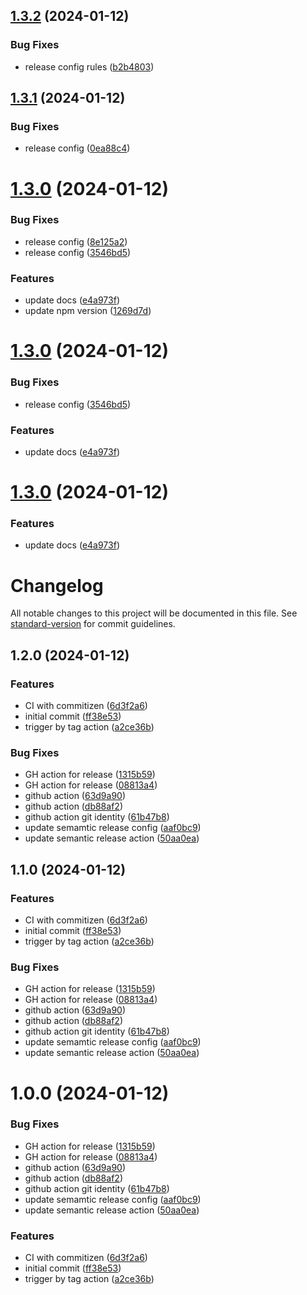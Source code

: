 ## [1.3.2](https://github.com/t18n/better-commit-workflow/compare/v1.3.1...v1.3.2) (2024-01-12)


### Bug Fixes

* release config rules ([b2b4803](https://github.com/t18n/better-commit-workflow/commit/b2b4803a41c1498d13e38ac5ac83f8c5c78ec4af))

## [1.3.1](https://github.com/t18n/better-commit-workflow/compare/v1.3.0...v1.3.1) (2024-01-12)


### Bug Fixes

* release config ([0ea88c4](https://github.com/t18n/better-commit-workflow/commit/0ea88c41c810bca5322f0636a9076a4f020f9f1d))

# [1.3.0](https://github.com/t18n/better-commit-workflow/compare/v1.2.0...v1.3.0) (2024-01-12)


### Bug Fixes

* release config ([8e125a2](https://github.com/t18n/better-commit-workflow/commit/8e125a2ba5303d4b46093fd1e3571ac12b890b74))
* release config ([3546bd5](https://github.com/t18n/better-commit-workflow/commit/3546bd565568fb0567b3364ded6d66a467754adb))


### Features

* update docs ([e4a973f](https://github.com/t18n/better-commit-workflow/commit/e4a973f46e8a5fea86f9712f60a740d977638793))
* update npm version ([1269d7d](https://github.com/t18n/better-commit-workflow/commit/1269d7dd5936bb25d4f64f87da212c79105a9960))

# [1.3.0](https://github.com/t18n/better-commit-workflow/compare/v1.2.0...v1.3.0) (2024-01-12)


### Bug Fixes

* release config ([3546bd5](https://github.com/t18n/better-commit-workflow/commit/3546bd565568fb0567b3364ded6d66a467754adb))


### Features

* update docs ([e4a973f](https://github.com/t18n/better-commit-workflow/commit/e4a973f46e8a5fea86f9712f60a740d977638793))

# [1.3.0](https://github.com/t18n/better-commit-workflow/compare/v1.2.0...v1.3.0) (2024-01-12)


### Features

* update docs ([e4a973f](https://github.com/t18n/better-commit-workflow/commit/e4a973f46e8a5fea86f9712f60a740d977638793))

# Changelog

All notable changes to this project will be documented in this file. See [standard-version](https://github.com/conventional-changelog/standard-version) for commit guidelines.

## 1.2.0 (2024-01-12)


### Features

* CI with commitizen ([6d3f2a6](https://github.com/t18n/better-commit-workflow/commit/6d3f2a6ecb5cd9e027ec0c470742a3fe51508174))
* initial commit ([ff38e53](https://github.com/t18n/better-commit-workflow/commit/ff38e5392ea13b9b24ef31ef097b9458b6d2ce19))
* trigger by tag action ([a2ce36b](https://github.com/t18n/better-commit-workflow/commit/a2ce36b0ab914cfe88ec37b93e008c07336a0ebc))


### Bug Fixes

* GH action for release ([1315b59](https://github.com/t18n/better-commit-workflow/commit/1315b596fe29fe41bcae3e650e798562af6b4006))
* GH action for release ([08813a4](https://github.com/t18n/better-commit-workflow/commit/08813a4e94a33b18050e20e8baa212327d222c80))
* github action ([63d9a90](https://github.com/t18n/better-commit-workflow/commit/63d9a9028d57b5ba270f6eac86a27e2d05df1e64))
* github action ([db88af2](https://github.com/t18n/better-commit-workflow/commit/db88af2c13b06809f061d887f02c77344d1ea048))
* github action git identity ([61b47b8](https://github.com/t18n/better-commit-workflow/commit/61b47b8158f50a426c9c88ca76457e4d23e37515))
* update semamtic release config ([aaf0bc9](https://github.com/t18n/better-commit-workflow/commit/aaf0bc9839957a54049388d38821f67d5051bbd7))
* update semantic release action ([50aa0ea](https://github.com/t18n/better-commit-workflow/commit/50aa0eaeefc087e6b736f1945a03153151d5c8cb))

## 1.1.0 (2024-01-12)


### Features

* CI with commitizen ([6d3f2a6](https://github.com/t18n/better-commit-workflow/commit/6d3f2a6ecb5cd9e027ec0c470742a3fe51508174))
* initial commit ([ff38e53](https://github.com/t18n/better-commit-workflow/commit/ff38e5392ea13b9b24ef31ef097b9458b6d2ce19))
* trigger by tag action ([a2ce36b](https://github.com/t18n/better-commit-workflow/commit/a2ce36b0ab914cfe88ec37b93e008c07336a0ebc))


### Bug Fixes

* GH action for release ([1315b59](https://github.com/t18n/better-commit-workflow/commit/1315b596fe29fe41bcae3e650e798562af6b4006))
* GH action for release ([08813a4](https://github.com/t18n/better-commit-workflow/commit/08813a4e94a33b18050e20e8baa212327d222c80))
* github action ([63d9a90](https://github.com/t18n/better-commit-workflow/commit/63d9a9028d57b5ba270f6eac86a27e2d05df1e64))
* github action ([db88af2](https://github.com/t18n/better-commit-workflow/commit/db88af2c13b06809f061d887f02c77344d1ea048))
* github action git identity ([61b47b8](https://github.com/t18n/better-commit-workflow/commit/61b47b8158f50a426c9c88ca76457e4d23e37515))
* update semamtic release config ([aaf0bc9](https://github.com/t18n/better-commit-workflow/commit/aaf0bc9839957a54049388d38821f67d5051bbd7))
* update semantic release action ([50aa0ea](https://github.com/t18n/better-commit-workflow/commit/50aa0eaeefc087e6b736f1945a03153151d5c8cb))

# 1.0.0 (2024-01-12)


### Bug Fixes

* GH action for release ([1315b59](https://github.com/t18n/better-commit-workflow/commit/1315b596fe29fe41bcae3e650e798562af6b4006))
* GH action for release ([08813a4](https://github.com/t18n/better-commit-workflow/commit/08813a4e94a33b18050e20e8baa212327d222c80))
* github action ([63d9a90](https://github.com/t18n/better-commit-workflow/commit/63d9a9028d57b5ba270f6eac86a27e2d05df1e64))
* github action ([db88af2](https://github.com/t18n/better-commit-workflow/commit/db88af2c13b06809f061d887f02c77344d1ea048))
* github action git identity ([61b47b8](https://github.com/t18n/better-commit-workflow/commit/61b47b8158f50a426c9c88ca76457e4d23e37515))
* update semamtic release config ([aaf0bc9](https://github.com/t18n/better-commit-workflow/commit/aaf0bc9839957a54049388d38821f67d5051bbd7))
* update semantic release action ([50aa0ea](https://github.com/t18n/better-commit-workflow/commit/50aa0eaeefc087e6b736f1945a03153151d5c8cb))


### Features

* CI with commitizen ([6d3f2a6](https://github.com/t18n/better-commit-workflow/commit/6d3f2a6ecb5cd9e027ec0c470742a3fe51508174))
* initial commit ([ff38e53](https://github.com/t18n/better-commit-workflow/commit/ff38e5392ea13b9b24ef31ef097b9458b6d2ce19))
* trigger by tag action ([a2ce36b](https://github.com/t18n/better-commit-workflow/commit/a2ce36b0ab914cfe88ec37b93e008c07336a0ebc))
